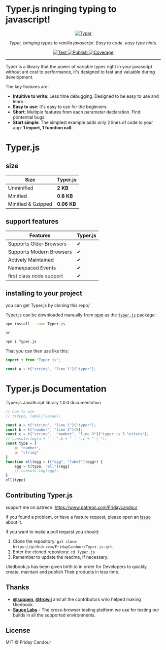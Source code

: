 
# Typer.js nringing typing to javascript!
<p align="center">
  <a href="https://typer.uiedbook.com"><img src="https://typer.tiangolo.com/img/logo-margin/logo-margin-vector.svg" alt="Typer"></a>
</p>
<p align="center">
    <em>Typer, bringing types to vanilla javascript. Easy to code. easy type hints.</em>
</p>
<p align="center">
<a href="https://github.com/tiangolo/typer/actions?query=workflow%3ATest" target="_blank">
    <img src="https://github.com/tiangolo/typer/workflows/Test/badge.svg" alt="Test">
</a>
<a href="https://github.com/tiangolo/typer/actions?query=workflow%3APublish" target="_blank">
    <img src="https://github.com/tiangolo/typer/workflows/Publish/badge.svg" alt="Publish">
</a>
<a href="https://codecov.io/gh/tiangolo/typer" target="_blank">
    <img src="https://img.shields.io/codecov/c/github/tiangolo/typer?color=%2334D058" alt="Coverage">
</a>
</p>

---

Typer is a library that the power of variable types right in your javascript without ant cost to performance, it's designed to fast and valuable during development.

The key features are:

* **Intuitive to write**: Less time debugging. Designed to be easy to use and learn..
* **Easy to use**: It's easy to use for the beginners.
* **Short**: Multiple features from each parameter declaration. Find pontential bugs.
* **Start simple**: The simplest example adds only 2 lines of code to your app: **1 import, 1 function call**..

# Typer.js

## size 

| Size               | Typer.js    |
| ------------------ | ----------- |
| Unminified         | **2 KB** |
| Minified           | **0.8 KB**   |
| Minified & Gzipped | **0.06 KB**    |

## support features

| Features                 | Typer.js |
| ------------------------ | -------  |
| Supports Older Browsers  | ✔        |
| Supports Modern Browsers | ✔        |
| Actively Maintained      | ✔        |
| Namespaced Events        | ✔        |
| first class node support | ✔        |

## installing to your project

you can get Typer.js by cloning this repo/


Typer.js can be downloaded manually from [npm](http://npmjs.com) as the [`Typer.js`](https://www.npmjs.com/package/Typer.js) package:

```sh
npm install --save Typer.js

or

npm i Typer.js
```

That you can then use like this:

```js
import t from "Typer.js";

const a = t("string", "line 1")("typer");
```

# Typer.js Documentation

Typer.js JavaScript library 1.0.0 documentation

```js
// how to use
// t(type, label)(value);

const a = t("string", "line 1")("typer");
const b = t("number", "line 2")(5);
const c = t("string",  "number", "line 3")("typer is 5 letters");
// console.log(a + " | ",b + " | ",c + " | ");
const type = {
	a: "number",
	b: "string"
}
function ell(egg = t("egg", "label")(egg)) {
	egg = t(type, "ell")(egg)
	// console.log(egg);
}
ell(type)
```

## Contributing Typer.js

support me on patreon: https://www.patreon.com/Fridaycandour

If you found a problem, or have a feature request, please open an [issue](https://github.com/FridayCandour/Typer.js/issues) about it.

If you want to make a pull request you should:

1. Clone the repository: `git clone https://github.com/FridayCandour/Typer.js.git`.
2. Enter the cloned repository: `cd Typer.js`
3. Remember to update the readme, if necessary.

Uiedbook.js has been given birth to in order for Developers to quickly create, maintain and publish Their products in less time.

## Thanks

- **[@suppen](https://github.com/suppen), [@trgwii](https://github.com/trgwii)** and all the contributors who helped making Uiedbook.
- **[Sauce Labs](https://saucelabs.com)** - The cross-browser testing platform we use for testing our builds in all the supported environments.

## License

MIT © Friday Candour
